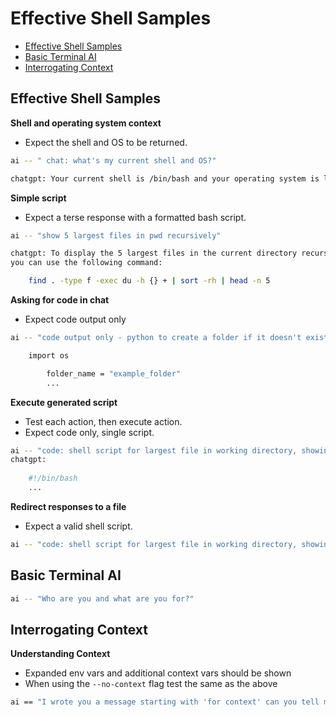 # Effective Shell Samples

<!-- vim-markdown-toc GFM -->

- [Effective Shell Samples](#effective-shell-samples)
- [Basic Terminal AI](#basic-terminal-ai)
- [Interrogating Context](#interrogating-context)

<!-- vim-markdown-toc -->

## Effective Shell Samples

**Shell and operating system context**

- Expect the shell and OS to be returned.

```bash
ai -- " chat: what's my current shell and OS?"

chatgpt: Your current shell is /bin/bash and your operating system is linux.
```

**Simple script**

- Expect a terse response with a formatted bash script.

```bash
ai -- "show 5 largest files in pwd recursively"

chatgpt: To display the 5 largest files in the current directory recursively,
you can use the following command:

    find . -type f -exec du -h {} + | sort -rh | head -n 5
```

**Asking for code in chat**

- Expect code output only

```bash
ai -- "code output only - python to create a folder if it doesn't exist"

    import os

        folder_name = "example_folder"
        ...
```

**Execute generated script**

- Test each action, then execute action.
- Expect code only, single script.

```bash
ai -- "code: shell script for largest file in working directory, showing size"
chatgpt:
    
    #!/bin/bash
    ...
```

**Redirect responses to a file**

- Expect a valid shell script.

```bash
ai -- "code: shell script for largest file in working directory, showing size" > find.sh
```

## Basic Terminal AI

```bash
ai -- "Who are you and what are you for?"
```

## Interrogating Context

**Understanding Context**

- Expanded env vars and additional context vars should be shown
- When using the `--no-context` flag test the same as the above

```bash
ai == "I wrote you a message starting with 'for context' can you tell me what you have read from this."
```
